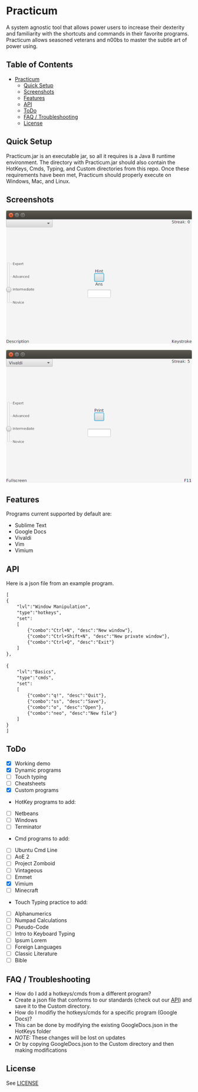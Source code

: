 # Practicum
A system agnostic tool that allows power users to increase their dexterity and familiarity with the shortcuts and commands in their favorite programs. Practicum allows seasoned veterans and n00bs to master the subtle art of power using.


## Table of Contents
 - [Practicum](#practicum)
	- [Quick Setup](#quick-setup)
	- [Screenshots](#screenshots)
	- [Features](#features)
	- [API](#api)
	- [ToDo](#todo)
	- [FAQ / Troubleshooting](#faq--troubleshooting)
	- [License](#license)


## Quick Setup
Practicum.jar is an executable jar, so all it requires is a Java 8 runtime environment. The directory with Practicum.jar should also contain the HotKeys, Cmds, Typing, and Custom directories from this repo. Once these requirements have been met, Practicum should properly execute on Windows, Mac, and Linux.

## Screenshots

![Home Screen](Resources/HomeScreen.png?raw=true "Home Screen")

![Hotkey Example](Resources/HotkeyExample.png?raw=true "Hotkey Example")

## Features
Programs current supported by default are:
 * Sublime Text
 * Google Docs
 * Vivaldi
 * Vim
 * Vimium

## API
Here is a json file from an example program.

	[
	{ 
		"lvl":"Window Manipulation",
		"type":"hotkeys",
		"set":
		[
			{"combo":"Ctrl+N", "desc":"New window"},
			{"combo":"Ctrl+Shift+N", "desc":"New private window"},
			{"combo":"Ctrl+Q", "desc":"Exit"}
		]
	},
	
	{
		"lvl":"Basics",
		"type":"cmds",
		"set":
		[
			{"combo":"q!", "desc":"Quit"},
			{"combo":"ss", "desc":"Save"},
			{"combo":"o", "desc":"Open"},
			{"combo":"neo", "desc":"New file"}
		]
	}
	]

## ToDo

* [x] Working demo
* [x] Dynamic programs
* [ ] Touch typing 
* [ ] Cheatsheets
* [x] Custom programs
* HotKey programs to add:
 * [ ] Netbeans
 * [ ] Windows
 * [ ] Terminator
* Cmd programs to add:
 * [ ] Ubuntu Cmd Line
 * [ ] AoE 2
 * [ ] Project Zomboid
 * [ ] Vintageous
 * [ ] Emmet
 * [x] Vimium
 * [ ] Minecraft
* Touch Typing practice to add:
 * [ ] Alphanumerics
 * [ ] Numpad Calculations
 * [ ] Pseudo-Code
 * [ ] Intro to Keyboard Typing
 * [ ] Ipsum Lorem
 * [ ] Foreign Languages
 * [ ] Classic Literature
 * [ ] Bible

## FAQ / Troubleshooting

* How do I add a hotkeys/cmds from a different program?
 * Create a json file that conforms to our standards (check out our [API](#api)) and save it to the Custom directory.
* How do I modifiy the hotkeys/cmds for a specific program (Google Docs)?
 * This can be done by modifying the existing GoogleDocs.json in the HotKeys folder
  * _NOTE:_ These changes will be lost on updates
* Or by copying GoogleDocs.json to the Custom directory and then making modifications

## License

See [LICENSE](LICENSE)

<!---
Link References
-->

[nerd-fonts]:https://github.com/ryanoasis/nerd-fonts
